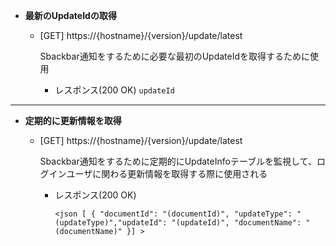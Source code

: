 - **最新のUpdateIdの取得**

    - [GET] https://{hostname}/{version}/update/latest
       
       Sbackbar通知をするために必要な最初のUpdateIdを取得するために使用

      - レスポンス(200 OK)
        `updateId`
***

- **定期的に更新情報を取得**

    - [GET] https://{hostname}/{version}/update/latest
       
       Sbackbar通知をするために定期的にUpdateInfoテーブルを監視して、ログインユーザに関わる更新情報を取得する際に使用される

      - レスポンス(200 OK)



          `<json [ { "documentId": "(documentId)", "updateType": "(updateType)","updateId": "(updateId)", "documentName": "(documentName)" }] >`